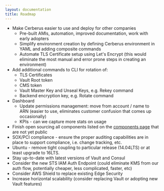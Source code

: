 ```yaml
---
layout: documentation
title: Roadmap
---
```


-  Make Cerberus easier to use and deploy for other companies
   -  Pre-built AMIs, automation, improved documentation, work with early adopters
   -  Simplify environment creation by defining Cerberus environment in YAML and adding composite commands
   -  Automate TLS Certificate setup using Let's Encrypt (this would eliminate the most manual and error prone steps in creating an environment)
-  Add additional commands to CLI for rotation of:
   -  TLS Certificates
   -  Vault Root token
   -  CMS token
   -  Vault Master Key and Unseal Keys, e.g. Rekey command
   -  Backend encryption key, e.g. Rotate command
-  Dashboard
   -  Update permissions management: move from account / name to ARN (easier to use, eliminates customer confusion that comes up occasionally)
   -  KPIs - can we capture more stats on usage
-  Finish open sourcing all components listed on the [components page](../components) that are not yet public
-  SOX/PCI compliance - ensure the proper auditing capabilities are in place to support compliance, i.e. change tracking, etc.
-  Ubuntu - remove tight coupling to particular release (14.04LTS) or at least upgrade to 16LTS.
-  Stay up-to-date with latest versions of Vault and Consul
-  Consider the new STS IAM Auth Endpoint (could eliminate KMS from our auth flow, potentially cheaper, less complicated, faster, etc)
-  Consider AWS Shield to replace existing Edge Security
-  Increase horizontal scalability (consider replacing Vault or adopting new Vault features)

